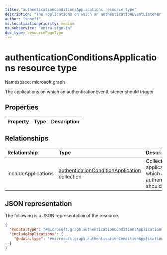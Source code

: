 ```yaml
---
title: "authenticationConditionsApplications resource type"
description: "The applications on which an authenticationEventListener should trigger."
author: "soneff"
ms.localizationpriority: medium
ms.subservice: "entra-sign-in"
doc_type: resourcePageType
---
```


# authenticationConditionsApplications resource type

Namespace: microsoft.graph

The applications on which an authenticationEventListener should trigger.

## Properties
|Property|Type|Description|
|:---|:---|:---|

## Relationships
|Relationship|Type|Description|
|:---|:---|:---|
|includeApplications|[authenticationConditionApplication](../resources/authenticationconditionapplication.md) collection|Collection of the application conditions on which an authenticationEventListener should trigger.|

## JSON representation
The following is a JSON representation of the resource.
<!-- {
  "blockType": "resource",
  "@odata.type": "microsoft.graph.authenticationConditionsApplications"
}
-->
``` json
{
  "@odata.type": "#microsoft.graph.authenticationConditionsApplications",
  "includeApplications": {
    "@odata.type": "#microsoft.graph.authenticationConditionApplication",
  }
}
```

